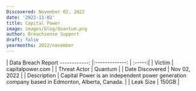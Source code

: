 ```yaml
---
Discovered: November 02, 2022
date: '2022-11-02'
title: Capital Power
image: images/blog/Quantum.png
author: Breachsense Support
draft: false
yearmonths: 2022/november
---
```



| Data Breach Report
------------:     |:-------------:    | :-----:|
| Victim      | capitalpower.com      | 
| Threat Actor      | Quantum      | 
| Date Discovered      | Nov 02, 2022      | 
| Description      | Capital Power is an independent power generation company based in Edmonton, Alberta, Canada.      | 
| Leak Size      | 150GB      | 

